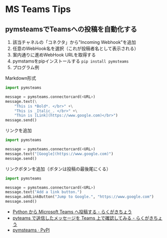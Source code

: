 # MS Teams Tips

## pymsteamsでTeamsへの投稿を自動化する

1. 該当チャネルの「コネクタ」から"Incoming Webhook"を追加
2. 任意のWebHook名を選択（これが投稿者名として表示される）
3. 案内通りに進めWebHook URLを取得する
4. pymstamsをpipインストールする
   `pip install pymsteams`
5. プログラム例

Markdown形式
```py
import pymsteams

message = pymsteams.connectorcard(<URL>)
message.text(\
    "This is *Bold*. </br>" +\
    "This is _Italic_. </br>" +\
    "Thin is [Link](https://www.google.com)</br>")
message.send()
```

リンクを追加
```py
import pymsteams

message = pymsteams.connectorcard(<URL>)
message.text("[Google](https://www.google.com)")
message.send()
```

リンクボタンを追加（ボタンは投稿の最後尾にくる）
```py
import pymsteams

message = pymsteams.connectorcard(<URL>)
message.text("Add a link button.")
message.addLinkButton("Jump to Google.", "https://www.google.com")
message.send()
```

- [Python から Microsoft Teams へ投稿する - らくがきちょう](https://sig9.hatenablog.com/entry/2019/06/21/000000)
- [pyteams で送信したメッセージを Teams 上で確認してみる - らくがきちょう](https://sig9.hatenablog.com/entry/2019/06/30/000000)
- [pymsteams · PyPI](https://pypi.org/project/pymsteams/)